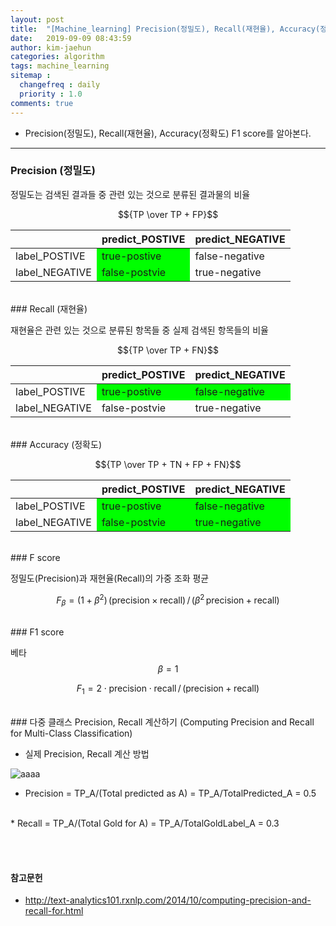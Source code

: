 ```yaml
---
layout: post
title:  "[Machine_learning] Precision(정밀도), Recall(재현율), Accuracy(정확도) F1 score"
date:   2019-09-09 08:43:59
author: kim-jaehun
categories: algorithm
tags: machine_learning
sitemap :
  changefreq : daily
  priority : 1.0
comments: true
---
```


- Precision(정밀도), Recall(재현율), Accuracy(정확도) F1 score를 알아본다.

---


### Precision (정밀도)

정밀도는 검색된 결과들 중 관련 있는 것으로 분류된 결과물의 비율

$${TP \over TP + FP}$$

<table>
  <thead>
    <tr>
      <th></th>
      <th>predict_POSTIVE</th>
      <th>predict_NEGATIVE</th>
    </tr>
  </thead>
  <tbody>
    <tr>
      <td>label_POSTIVE</td>
      <td bgcolor="#00FF00">true-postive</td>
      <td >false-negative</td>
    </tr>
    <tr>
      <td>label_NEGATIVE</td>
      <td bgcolor="#00FF00" >false-postvie</td>
      <td>true-negative</td>
    </tr>
  </tbody>
</table>


<br>
### Recall (재현율)

재현율은 관련 있는 것으로 분류된 항목들 중 실제 검색된 항목들의 비율

$${TP \over TP + FN}$$

<table>
  <thead>
    <tr>
      <th></th>
      <th>predict_POSTIVE</th>
      <th>predict_NEGATIVE</th>
    </tr>
  </thead>
  <tbody>
    <tr>
      <td>label_POSTIVE</td>
      <td bgcolor="#00FF00" >true-postive</td>
      <td bgcolor="#00FF00" >false-negative</td>
    </tr>
    <tr>
      <td>label_NEGATIVE</td>
      <td>false-postvie</td>
      <td>true-negative</td>
    </tr>
  </tbody>
</table>





<br>
### Accuracy (정확도)

$${TP \over TP + TN + FP + FN}$$

<table>
  <thead>
    <tr>
      <th></th>
      <th>predict_POSTIVE</th>
      <th>predict_NEGATIVE</th>
    </tr>
  </thead>
  <tbody>
    <tr>
      <td>label_POSTIVE</td>
      <td bgcolor="#00FF00" >true-postive</td>
      <td bgcolor="#00FF00">false-negative</td>
    </tr>
    <tr>
      <td>label_NEGATIVE</td>
      <td bgcolor="#00FF00" >false-postvie</td>
      <td bgcolor="#00FF00" >true-negative</td>
    </tr>
  </tbody>
</table>

<br>
### F score

정밀도(Precision)과 재현율(Recall)의 가중 조화 평균

$$F_\beta = (1 + \beta^2) \, ({\text{precision} \times \text{recall}}) \, / \, ({\beta^2 \, \text{precision} + \text{recall}})$$

<br>
### F1 score

베타 $$\beta = 1$$

$$F_1 = 2 \cdot \text{precision} \cdot \text{recall} \, / \, (\text{precision} + \text{recall})$$




<br>
### 다중 클래스 Precision, Recall 계산하기 (Computing Precision and Recall for Multi-Class Classification)

* 실제 Precision, Recall 계산 방법

![aaaa](https://drive.google.com/uc?id=1ctDePY6sE79m5hT7w4E8crvV_7u6e9Sc)

* Precision
= TP_A/(Total predicted as A)
= TP_A/TotalPredicted_A
= 0.5
<br>
* Recall
= TP_A/(Total Gold for A)
= TP_A/TotalGoldLabel_A
= 0.3



<br><br>
#### 참고문헌
* http://text-analytics101.rxnlp.com/2014/10/computing-precision-and-recall-for.html

